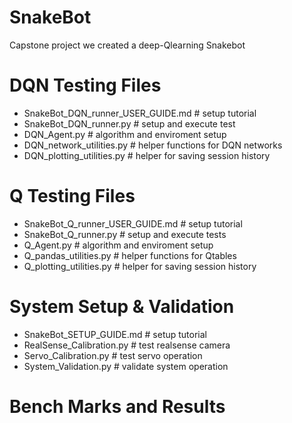 # SnakeBot
Capstone project we created a deep-Qlearning Snakebot

# DQN Testing Files
- SnakeBot_DQN_runner_USER_GUIDE.md   # setup tutorial
- SnakeBot_DQN_runner.py            # setup and execute test
- DQN_Agent.py             # algorithm and enviroment setup
- DQN_network_utilities.py          # helper functions for DQN networks
- DQN_plotting_utilities.py         # helper for saving session history

# Q Testing Files
- SnakeBot_Q_runner_USER_GUIDE.md   # setup tutorial
- SnakeBot_Q_runner.py              # setup and execute tests
- Q_Agent.py               # algorithm and enviroment setup
- Q_pandas_utilities.py             # helper functions for Qtables 
- Q_plotting_utilities.py           # helper for saving session history


# System Setup & Validation 
- SnakeBot_SETUP_GUIDE.md          # setup tutorial 
- RealSense_Calibration.py         # test realsense camera 
- Servo_Calibration.py             # test servo operation
- System_Validation.py             # validate system operation

# Bench Marks and Results
